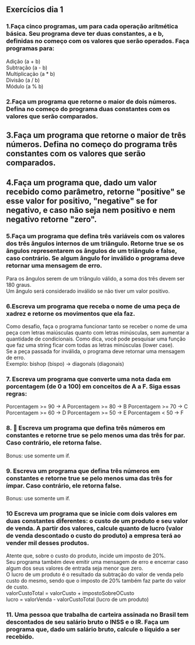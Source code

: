 ## Exercícios dia 1

### 1.Faça cinco programas, um para cada operação aritmética básica. Seu programa deve ter duas constantes, a e b, definidas no começo com os valores que serão operados. Faça programas para:  
Adição (a + b)  
Subtração (a - b)  
Multiplicação (a * b)  
Divisão (a / b)  
Módulo (a % b)  
### 2.Faça um programa que retorne o maior de dois números. Defina no começo do programa duas constantes com os valores que serão comparados.  
## 3.Faça um programa que retorne o maior de três números. Defina no começo do programa três constantes com os valores que serão comparados.  
## 4.Faça um programa que, dado um valor recebido como parâmetro, retorne "positive" se esse valor for positivo, "negative" se for negativo, e caso não seja nem positivo e nem negativo retorne "zero".  
### 5.Faça um programa que defina três variáveis com os valores dos três ângulos internos de um triângulo. Retorne true se os ângulos representarem os ângulos de um triângulo e false, caso contrário. Se algum ângulo for inválido o programa deve retornar uma mensagem de erro.  
Para os ângulos serem de um triângulo válido, a soma dos três devem ser 180 graus.  
Um ângulo será considerado inválido se não tiver um valor positivo.  
### 6.Escreva um programa que receba o nome de uma peça de xadrez e retorne os movimentos que ela faz.  
Como desafio, faça o programa funcionar tanto se receber o nome de uma peça com letras maiúsculas quanto com letras minúsculas, sem aumentar a quantidade de condicionais.
Como dica, você pode pesquisar uma função que faz uma string ficar com todas as letras minúsculas (lower case).  
Se a peça passada for inválida, o programa deve retornar uma mensagem de erro.  
Exemplo: bishop (bispo) -> diagonals (diagonais)  
### 7. Escreva um programa que converte uma nota dada em porcentagem (de 0 a 100) em conceitos de A a F. Siga essas regras:  
Porcentagem >= 90 -> A
Porcentagem >= 80 -> B
Porcentagem >= 70 -> C
Porcentagem >= 60 -> D
Porcentagem >= 50 -> E
Porcentagem < 50 -> F  
### 8. 🚀 Escreva um programa que defina três números em constantes e retorne true se pelo menos uma das três for par. Caso contrário, ele retorna false.  
Bonus: use somente um if.  
### 9. Escreva um programa que defina três números em constantes e retorne true se pelo menos uma das três for ímpar. Caso contrário, ele retorna false.  
Bonus: use somente um if.  
### 10 Escreva um programa que se inicie com dois valores em duas constantes diferentes: o custo de um produto e seu valor de venda. A partir dos valores, calcule quanto de lucro (valor de venda descontado o custo do produto) a empresa terá ao vender mil desses produtos.
Atente que, sobre o custo do produto, incide um imposto de 20%.  
Seu programa também deve emitir uma mensagem de erro e encerrar caso algum dos seus valores de entrada seja menor que zero.  
O lucro de um produto é o resultado da subtração do valor de venda pelo custo do mesmo, sendo que o imposto de 20% também faz parte do valor de custo.  
valorCustoTotal = valorCusto + impostoSobreOCusto  
lucro = valorVenda - valorCustoTotal (lucro de um produto)  
### 11. Uma pessoa que trabalha de carteira assinada no Brasil tem descontados de seu salário bruto o INSS e o IR. Faça um programa que, dado um salário bruto, calcule o líquido a ser recebido.  

